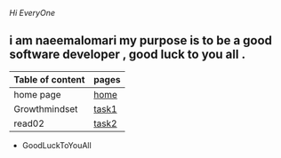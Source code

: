 *Hi EveryOne* 
## i am naeemalomari my purpose is to be a good software developer , good luck to you all . 
| Table of content      | pages |
| ----------- | ----------- |
| home page      | [home](https://naeemalomari.github.io/notes/)       |
| Growthmindset | [task1](https://naeemalomari.github.io/notes/)       |
|read02|[task2](https://naeemalomari.github.io/notes/)|
* GoodLuckToYouAll
